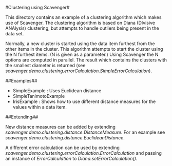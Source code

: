 #Clustering using Scavenger#

This directory contains an example of a clustering algorithm which makes use of Scavenger. The clustering algorithm is based on Diana (DIvisive ANAlysis) clustering, but attempts to handle outliers being present in the data set.

Normally, a new cluster is started using the data item furthest from the other items in the cluster. This algorithm attempts to start the cluster using the N furthest items. (N is given as a parameter.) Using Scavenger the N options are computed in parallel. The result which contains the clusters with the smallest diameter is returned (see *scavenger.demo.clustering.errorCalculation.SimpleErrorCalculation*). 

##Examples##

- SimpleExample : Uses Euclidean distance 
- SimpleTanimotoExample
- IrisExample : Shows how to use different distance measures for the values within a data item.

##Extending##

New distance measures can be added by extending *scavenger.demo.clustering.distance.DistanceMeasure*. For an example see *scavenger.demo.clustering.distance.EuclideanDistance*.

A different error calculation can be used by extending *scavenger.demo.clustering.errorCalculation.ErrorCalculation* and passing an instance of *ErrorCalculation* to *Diana.setErrorCalculation()*.